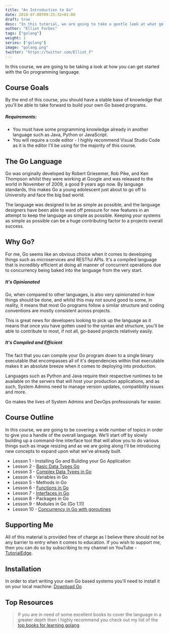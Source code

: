 ```yaml
---
title: "An Introduction to Go"
date: 2018-07-08T09:25:32+01:00
draft: true
desc: "In this tutorial, we are going to take a gentle look at what go is, and how to get started programming your own go programs"
author: "Elliot Forbes"
tags: ["golang"]
weight: 1
series: ["golang"]
image: "golang.png"
twitter: "https://twitter.com/Elliot_F"
---
```


In this course, we are going to be taking a look at how you can get started with the Go programming language. 

## Course Goals

By the end of this course, you should have a stable base of knowledge that you'll be able to take forward to build your own Go based programs.

##### Requirements:

* You must have some programming knowledge already in another language such as Java, Python or JavaScript. 
* You will require a code editor - I highly recommend Visual Studio Code as it is the editor I'll be using for the majority of this course.


## The Go Language

Go was originally developed by Robert Griesemer, Rob Pike, and Ken Thompson whilst they were working at Google and was released to the world in November of 2009, a good 9 years ago now. By language standards, this makes Go a young adolescent just about to go off to University and face the big bad world. 

The language was designed to be as simple as possible, and the language designers have been able to ward off pressure for new features in an attempt to keep the language as simple as possible. Keeping your systems as simple as possible can be a huge contributing factor to a projects overall success.

## Why Go?

For me, Go seems like an obvious choice when it comes to developing things such as microservices and RESTful APIs. It's a compiled language that is incredibly efficient at doing all manner of concurrent operations due to concurrency being baked into the language from the very start. 

##### It's Opinionated

Go, when compared to other languages, is also very opinionated in how things should be done, and whilst this may not sound good to some, in reality, it means that most Go programs follow a similar structure and coding conventions are mostly consistent across projects. 

This is great news for developers looking to pick up the language as it means that once you have gotten used to the syntax and structure, you'll be able to contribute to most, if not all, go-based projects relatively easily. 

##### It's Compiled and Efficient

The fact that you can compile your Go program down to a single binary executable that encompasses all of it's dependencies within that executable makes it an absolute breeze when it comes to deploying into production.

Languages such as Python and Java require their respective runtimes to be available on the servers that will host your production applications, and as such, System Admins need to manage version updates, compatibility issues and more. 

Go makes the lives of System Admins and DevOps professionals far easier.

## Course Outline

In this course, we are going to be covering a wide number of topics in order to give you a handle of the overall language. We'll start off by slowly building up a command-line interface tool that will allow you to do various things such as image resizing and as we are going along I'll be introducing new concepts to expand upon what we've already built.

* Lesson 1 - Installing Go and Building your Go Application
* Lesson 2 - [Basic Data Types Go](/golang/go-basic-types-tutorial/)
* Lesson 3 - [Complex Data Types in Go](/golang/go-complex-types-tutorial/)
* Lesson 4 - Variables in Go
* Lesson 5 - Methods in Go
* Lesson 6 - [Functions in Go](/golang/go-functions-tutorial/)
* Lesson 7 - [Interfaces in Go](/golang/go-interfaces-tutorial/)
* Lesson 8 - Packages in Go
* Lesson 9 - Modules in Go (Go 1.11)
* Lesson 10 - [Concurrency in Go with goroutines](/golang/concurrency-with-golang-goroutines/)

## Supporting Me

All of this material is provided free of charge as I believe there should not be any barrier to entry when it comes to education. If you wish to support me, then you can do so by subscribing to my channel on YouTube - [TutorialEdge](https://youtube.com/tutorialedge).

## Installation

In order to start writing your own Go based systems you'll need to install it on your local machine: [Download Go](https://golang.org/dl/) 

## Top Resources

> If you are in need of some excellent books to cover the language in a greater depth then I highly recommend you check out my list of the [top books for learning golang](/golang/top-books-for-learning-golang/).
